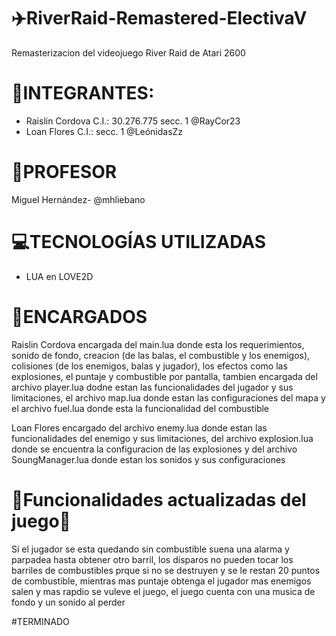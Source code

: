# ✈️RiverRaid-Remastered-ElectivaV
Remasterizacion del videojuego River Raid de Atari 2600

# 👤INTEGRANTES:
* Raislin Cordova C.I.: 30.276.775 secc. 1   @RayCor23
* Loan Flores C.I.: secc. 1  @LeónidasZz

# 👤PROFESOR
Miguel Hernández- @mhliebano

# 💻TECNOLOGÍAS UTILIZADAS
* LUA en LOVE2D
  
# 📝ENCARGADOS
Raislin Cordova encargada del main.lua donde esta los requerimientos, sonido de fondo, creacion (de las balas, el combustible y los enemigos), colisiones (de los enemigos, balas y jugador), los efectos como las explosiones, el puntaje y combustible por pantalla, tambien encargada del archivo player.lua dodne estan las funcionalidades del jugador y sus limitaciones, el archivo map.lua donde estan las configuraciones del mapa y el archivo fuel.lua donde esta la funcionalidad del combustible

Loan Flores encargado del archivo enemy.lua donde estan las funcionalidades del enemigo y sus limitaciones, del archivo explosion.lua donde se encuentra la configuracion de las explosiones y del archivo SoungManager.lua donde estan los sonidos y sus configuraciones

# 👾Funcionalidades actualizadas del juego🛬
Si el jugador se esta quedando sin combustible suena una alarma y parpadea hasta obtener otro barril, los disparos no pueden tocar los barriles de combustibles prque si no se destruyen y se le restan 20 puntos de combustible, mientras mas puntaje obtenga el jugador mas enemigos salen y mas rapdio se vuleve el juego, el juego cuenta con una musica de fondo y un sonido al perder

#TERMINADO
